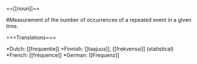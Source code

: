 ==[[noun]]==

#Measurement of the number of occurrences of a repeated event in a given time.


===Translations===

*Dutch: [[frequentie]]
*Finnish: [[taajuus]], [[frekvenssi]] (statistical)
*French: [[fréquence]]
*German: [[Frequenz]]